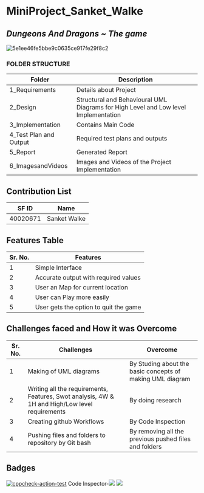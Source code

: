 # MiniProject_Sanket_Walke
## *Dungeons And Dragons ~ The game*
![5e1ee46fe5bbe9c0635ce917fe29f8c2](https://user-images.githubusercontent.com/94234340/142875271-9c1d8cb2-b585-4123-9a14-189ab7eea954.jpg)

### FOLDER STRUCTURE
| Folder  | Description  |
|--- |--- |
| 1_Requirements | Details about Project |
| 2_Design | Structural and Behavioural UML Diagrams for High Level and Low level Implementation |
| 3_Implementation | Contains Main Code |
| 4_Test Plan and Output | Required test plans and outputs |
| 5_Report | Generated Report |
| 6_ImagesandVideos | Images and Videos of the Project Implementation |
## Contribution List
| SF ID  | Name          | 
|---     |---            |
| 40020671 | Sanket Walke | 
## Features Table 
|Sr. No. | Features |
|--- |--- |
|1 | Simple Interface |
|2 | Accurate output with required values |
|3 | User an Map for current location |
|4 | User can Play more easily|
|5 | User gets the option to quit the game |
## Challenges faced and How it was Overcome
| Sr. No. | Challenges | Overcome |
|--- |--- |--- |
|1 | Making of UML diagrams | By Studing about the basic concepts of making UML diagram |
|2 | Writing all the requirements, Features, Swot analysis, 4W & 1H and High/Low level requirements | By doing research |
|3 | Creating github Workflows | By Code Inspection |
|4 | Pushing files and folders to repository by Git bash | By removing all the previous pushed files and folders |

## Badges
[![cppcheck-action-test](https://github.com/SanketWalke8498/m001_Game_dungeons-dragons/actions/workflows/cppcheck.yml/badge.svg)](https://github.com/SanketWalke8498/m001_Game_dungeons-dragons/actions/workflows/cppcheck.yml)
Code Inspector-![](https://api.codiga.io/project/29841/score/svg)
![](https://api.codiga.io/project/29841/status/svg)
